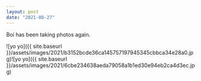 ```yaml
---
layout: post
date: "2021-08-27"
---
```


Boí has been taking photos again.

![yo yo]({{ site.baseurl }}/assets/images/2021/b3152bcde36ca145757197945345cbbca34e28a0.jpg)![yo yo]({{ site.baseurl }}/assets/images/2021/6cbe234638aeda79058a1b1ed30e94eb2ca4d3ec.jpg)
